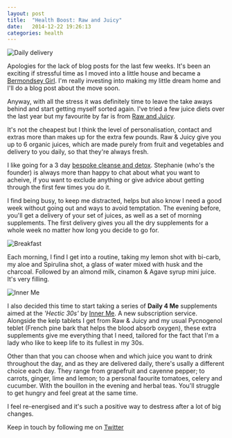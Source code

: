 ```yaml
---
layout: post
title:  "Health Boost: Raw and Juicy"
date:   2014-12-22 19:26:13
categories: health
---
```


![Daily delivery](https://raw.githubusercontent.com/raphaelleheaf/nevercinderella/gh-pages/_assets/raw_and_juicy_delivery.jpg)

Apologies for the lack of blog posts for the last few weeks. It's been an exciting if stressful time as I moved into a little house and became a [Bermondsey Girl](https://twitter.com/hashtag/BermondseyGirl?src=hash&lang=en-gb). I'm really investing into making my little dream home and I'll do a blog post about the move soon.

Anyway, with all the stress it was definitely time to leave the take aways behind and start getting myself sorted again. I've tried a few juice diets over the last year but my favourite by far is from [Raw and Juicy](http://www.raw-and-juicy.com/). 

It's not the cheapest but I think the level of personalisation, contact and extras more than makes up for the extra few pounds. Raw & Juicy give you up to 6 organic juices, which are made purely from fruit and vegetables and delivery to you daily, so that they're always fresh.

I like going for a 3 day [bespoke cleanse and detox](http://www.raw-and-juicy.com/beskpoke-juice-cleansing-3-90/4576023589). Stephanie (who's the founder) is always more than happy to chat about what you want to acheive, if you want to exclude anything or give advice about getting through the first few times you do it.

I find being busy, to keep me distracted, helps but also know I need a good week without going out and ways to avoid temptation. The evening before, you'll get a delivery of your set of juices, as well as a set of morning supplements. The first delivery gives you all the dry supplements for a whole week no matter how long you decide to go for.

![Breakfast](https://raw.githubusercontent.com/raphaelleheaf/nevercinderella/gh-pages/_assets/morning_juices.jpg)

Each morning, I find I get into a routine, taking my lemon shot with bi-carb, my aloe and Spirulina shot, a glass of water mixed with husk and the charcoal. Followed by an almond milk, cinamon & Agave syrup mini juice. It's very filling.

![Inner Me](https://raw.githubusercontent.com/raphaelleheaf/nevercinderella/gh-pages/_assets/inner_me.jpg)

I also decided this time to start taking a series of **Daily 4 Me** supplements aimed at the *'Hectic 30s'* by [Inner Me](https://www.innerme.co.uk/). A new subscription service. Alongside the kelp tablets I get from Raw & Juicy and my usual Pycnogenol teblet (French pine bark that helps the blood absorb oxygen), these extra supplements give me everything that I need, tailored for the fact that I'm a lady who like to keep life to its fullest in my 30s.

Other than that you can choose when and which juice you want to drink throughout the day, and as they are delivered daily, there's usally a different choice each day. They range from grapefruit and cayenne pepper; to carrots, ginger, lime and lemon; to a personal faourite tomatoes, celery and cucumber. With the bouillon in the evening and herbal teas. You'll struggle to get hungry and feel great at the same time.

I feel re-energised and it's such a positive way to destress after a lot of big changes. 


Keep in touch by following me on [Twitter](https://twitter.com/cinderellanever) 


